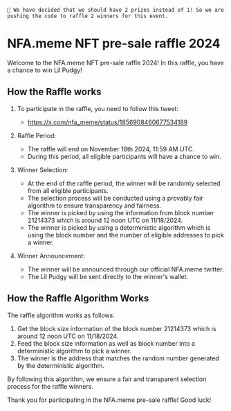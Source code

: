 ```
📍 We have decided that we should have 2 prizes instead of 1! So we are pushing the code to raffle 2 winners for this event.
```


# NFA.meme NFT pre-sale raffle 2024
Welcome to the NFA.meme NFT pre-sale raffle 2024! In this raffle, you have a chance to win Lil Pudgy!

## How the Raffle works

1. To participate in the raffle, you need to follow this tweet:

   - https://x.com/nfa_meme/status/1856908460677534189

2. Raffle Period:

   - The raffle will end on November 18th 2024, 11:59 AM UTC.
   - During this period, all eligible participants will have a chance to win.

3. Winner Selection:

   - At the end of the raffle period, the winner will be randomly selected from all eligible participants.
   - The selection process will be conducted using a provably fair algorithm to ensure transparency and fairness.
   - The winner is picked by using the information from block number 21214373 which is around 12 noon UTC on 11/18/2024.
   - The winner is picked by using a deterministic algorithm which is using the block number and the number of eligible addresses to pick a winner.

4. Winner Announcement:

   - The winner will be announced through our official NFA.meme twitter.
   - The Lil Pudgy will be sent directly to the winner's wallet.

## How the Raffle Algorithm Works

The raffle algorithm works as follows:

1. Get the block size information of the block number 21214373 which is around 12 noon UTC on 11/18/2024.
2. Feed the block size information as well as block number into a deterministic algorithm to pick a winner.
3. The winner is the address that matches the random number generated by the deterministic algorithm.

By following this algorithm, we ensure a fair and transparent selection process for the raffle winners.

Thank you for participating in the NFA.meme pre-sale raffle! Good luck!

